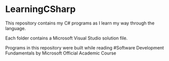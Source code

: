 # LearningCSharp
This repository contains my C# programs as I learn my way through the language.

Each folder contains a Microsoft Visual Studio solution file. 

Programs in this repository were built while reading #Software Development Fundamentals by Microsoft Official Academic Course
